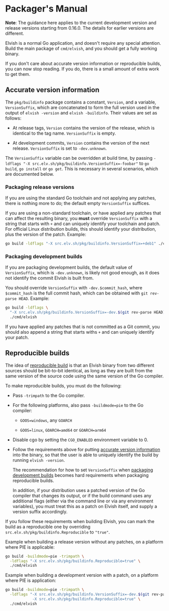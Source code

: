 # Packager's Manual

**Note**: The guidance here applies to the current development version and
release versions starting from 0.16.0. The details for earlier versions are
different.

Elvish is a normal Go application, and doesn't require any special attention.
Build the main package of `cmd/elvish`, and you should get a fully working
binary.

If you don't care about accurate version information or reproducible builds, you
can now stop reading. If you do, there is a small amount of extra work to get
them.

## Accurate version information

The `pkg/buildinfo` package contains a constant, `Version`, and a variable,
`VersionSuffix`, which are concatenated to form the full version used in the
output of `elvish -version` and `elvish -buildinfo`. Their values are set as
follows:

-   At release tags, `Version` contains the version of the release, which is
    identical to the tag name. `VersionSuffix` is empty.

-   At development commits, `Version` contains the version of the next release.
    `VersionSuffix` is set to `-dev.unknown`.

The `VersionSuffix` variable can be overridden at build time, by passing
`-ldflags "-X src.elv.sh/pkg/buildinfo.VersionSuffix=-foobar"` to `go build`,
`go install` or `go get`. This is necessary in several scenarios, which are
documented below.

### Packaging release versions

If you are using the standard Go toolchain and not applying any patches, there
is nothing more to do; the default empty `VersionSuffix` suffices.

If you are using a non-standard toolchain, or have applied any patches that can
affect the resulting binary, you **must** override `VersionSuffix` with a string
that starts with `+` and can uniquely identify your toolchain and patch. For
official Linux distribution builds, this should identify your distribution, plus
the version of the patch. Example:

```sh
go build -ldflags "-X src.elv.sh/pkg/buildinfo.VersionSuffix=+deb1" ./cmd/elvish
```

### Packaging development builds

If you are packaging development builds, the default value of `VersionSuffix`,
which is `-dev.unknown`, is likely not good enough, as it does not identify the
commit Elvish is built from.

You should override `VersionSuffix` with `-dev.$commit_hash`, where
`$commit_hash` is the full commit hash, which can be obtained with
`git rev-parse HEAD`. Example:

```sh
go build -ldflags \
  "-X src.elv.sh/pkg/buildinfo.VersionSuffix=-dev.$(git rev-parse HEAD)" \
  ./cmd/elvish
```

If you have applied any patches that is not committed as a Git commit, you
should also append a string that starts withs `+` and can uniquely identify your
patch.

## Reproducible builds

The idea of
[reproducible build](https://en.wikipedia.org/wiki/Reproducible_builds) is that
an Elvish binary from two different sources should be bit-to-bit identical, as
long as they are built from the same version of the source code using the same
version of the Go compiler.

To make reproducible builds, you must do the following:

-   Pass `-trimpath` to the Go compiler.

-   For the following platforms, also pass `-buildmode=pie` to the Go compiler:

    -   `GOOS=windows`, any `GOARCH`

    -   `GOOS=linux`, `GOARCH=amd64` or `GOARCH=arm64`

-   Disable cgo by setting the `CGO_ENABLED` environment variable to 0.

-   Follow the requirements above for putting
    [accurate version information](#accurate-version-information) into the
    binary, so that the user is able to uniquely identify the build by running
    `elvish -version`.

    The recommendation for how to set `VersionSuffix` when
    [packaging development builds](#packaging-development-builds) becomes hard
    requirements when packaging reproducible builds.

    In addition, if your distribution uses a patched version of the Go compiler
    that changes its output, or if the build command uses any additional flags
    (either via the command line or via any environment variables), you must
    treat this as a patch on Elvish itself, and supply a version suffix
    accordingly.

If you follow these requirements when building Elvish, you can mark the build as
a reproducible one by overriding `src.elv.sh/pkg/buildinfo.Reproducible` to
`"true"`.

Example when building a release version without any patches, on a platform where
PIE is applicable:

```sh
go build -buildmode=pie -trimpath \
  -ldflags "-X src.elv.sh/pkg/buildinfo.Reproducible=true" \
  ./cmd/elvish
```

Example when building a development version with a patch, on a platform where
PIE is application:

```sh
go build -buildmode=pie -trimpath \
  -ldflags "-X src.elv.sh/pkg/buildinfo.VersionSuffix=-dev.$(git rev-parse HEAD)+deb0 \
            -X src.elv.sh/pkg/buildinfo.Reproducible=true" \
  ./cmd/elvish
```
